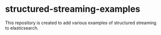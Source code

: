 # structured-streaming-examples

This repository is created to add various examples of structured streaming to elasticsearch.
